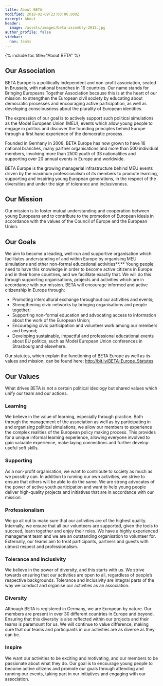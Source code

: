```yaml
---
title: About BETA
modified: 2018-02-09T23:00:00.000Z
excerpt: About
header:
  image: /assets/images/beta-assembly-2015.jpg
author_profile: false
sidebar:
  nav: teams
---
```

{% include toc title="About BETA" %}

## Our Association

BETA Europe is a politically independent and non-profit association, seated in Brussels, with national branches in 16 countries. Our name stands for Bringing Europeans Together Association because this is at the heart of our mission: to strengthen the European civil society by educating about democratic processes and encouraging active participation, as well as developing consciousness about the plurality of European identities.


The expression of our goal is to actively support such political simulations as the Model European Union (MEU), events which allow young people to engage in politics and discover the founding principles behind Europe through a first hand experience of the democratic process.


Founded in Germany in 2008, BETA Europe has now grown to have 16 national branches, many partner organisations and more than 500 individual members, involving more than 2500 youth of 33 nationalities and supporting over 20 annual events in Europe and worldwide.


BETA Europe is the growing managerial infrastructure behind MEU events driven by the maximum professionalism of its members to promote learning, supporting and inspiring young European generations, in the respect of the diversities and under the sign of tolerance and inclusiveness.

## Our Mission

Our mission is to foster mutual understanding and cooperation between young Europeans and to contribute to the promotion of European ideals in accordance with the values of the Council of Europe and the European Union.

## Our Goals

We aim to become a leading, well-run and supportive organisation which facilitates understanding of and within Europe by organising MEU simulations and other non-formal educational activities**.** Young people need to have this knowledge in order to become active citizens in Europe and in their home countries, and we facilitate exactly that. We will do this through supporting organisations, projects and activities which are in accordance with our mission. BETA will encourage informed and active citizenship in Europe through:

* Promoting intercultural exchange throughout our activities and events;
* Strengthening civic networks by bringing organisations and people together;
* Supporting non-formal education and advocating access to information about the work of the European Union;
* Encouraging civic participation and volunteer work among our members and beyond;
* Developing sustainable, impactful and professional educational events about EU politics, such as Model European Union conferences in Strasbourg and elsewhere.

Our statutes, which explain the functioning of BETA Europe as well as its values and mission, can be found here: <http://bit.ly/BETA-Europe_Statutes>   

## Our Values

What drives BETA is not a certain political ideology but shared values which unify our team and our actions.

### Learning

We believe in the value of learning, especially through practice. Both through the management of the association as well as by participating in and organising political simulations, we allow our members to experience the complex realities of the European policy making process. This provides for a unique informal learning experience, allowing everyone involved to gain valuable experience, make laying connections and further develop useful soft skills.

### Supporting

As a non-profit organisation, we want to contribute to society as much as we possibly can. In addition to running our own activities, we strive to ensure that others will be able to do the same. We are strong advocates of the power of active youth participation and want to help young people deliver high-quality projects and initiatives that are in accordance with our mission.

### Professionalism

We go all out to make sure that our activities are of the highest quality. Internally, we ensure that all our volunteers are supported, given the tools to succeed, learn together and enjoy their roles. We have a highly experienced management team and we are an outstanding organisation to volunteer for. Externally, our teams aim to treat participants, partners and guests with utmost respect and professionalism.

### Tolerance and inclusivity

We believe in the power of diversity, and this starts with us. We strive towards ensuring that our activities are open to all, regardless of people’s respective backgrounds. Tolerance and inclusivity are integral parts of the way we conduct and organise our activities as an association.

### Diversity

Although BETA is registered in Germany, we are European by nature. Our members are present in over 30 different countries in Europe and beyond. Ensuring that this diversity is also reflected within our projects and their teams is paramount for us. We will continue to value difference, making sure that our teams and participants in our activities are as diverse as they can be.

### Inspire

We want our activities to be exciting and motivating, and our members to be passionate about what they do. Our goal is to encourage young people to become active citizens and promote our goals through attending and running our events, taking part in our initiatives and engaging with our association.